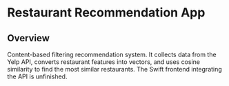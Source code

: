 
# Restaurant Recommendation App

## Overview
Content-based filtering recommendation system. It collects data from the Yelp API, converts restaurant features into vectors, and uses cosine similarity to find the most similar restaurants.
The Swift frontend integrating the API is unfinished.
